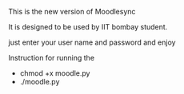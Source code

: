 This is the new version of Moodlesync

It is designed to be used by IIT bombay student.

just enter your user name and password and enjoy

Instruction for running the 

  - chmod +x moodle.py
  - ./moodle.py
